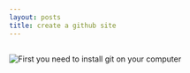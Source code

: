 ```yaml
---
layout: posts
title: create a github site
---
```

##

![First you need to install git on your computer](https://ali6600alamdari.github.io/assets/images/git.png "First you need to install git on your computer")